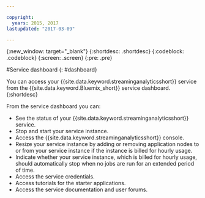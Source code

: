 ```yaml
---

copyright:
  years: 2015, 2017
lastupdated: "2017-03-09"

---
```


<!-- Attribute definitions -->
{:new_window: target="_blank"}
{:shortdesc: .shortdesc}
{:codeblock: .codeblock}
{:screen: .screen}
{:pre: .pre}

#Service dashboard
{: #dashboard}

You can access your {{site.data.keyword.streaminganalyticsshort}} service from the {{site.data.keyword.Bluemix_short}} service dashboard.
{:shortdesc}

From the service dashboard you can:

* See the status of your {{site.data.keyword.streaminganalyticsshort}} service.
* Stop and start your service instance.
* Access the {{site.data.keyword.streaminganalyticsshort}} console.
* Resize your service instance by adding or removing application nodes to or from your service instance if the instance is billed for hourly usage.
* Indicate whether your service instance, which is billed for hourly usage, should automatically stop when no jobs are run for an extended period of time.
* Access the service credentials.
* Access tutorials for the starter applications.
* Access the service documentation and user forums.
